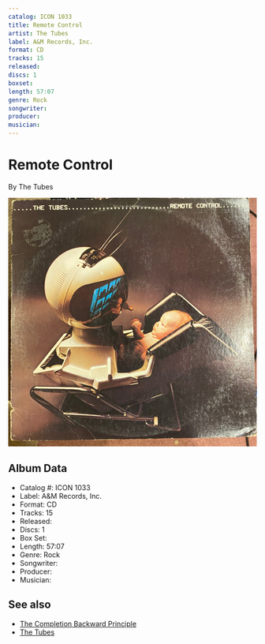 ```yaml
---
catalog: ICON 1033
title: Remote Control
artist: The Tubes
label: A&M Records, Inc.
format: CD
tracks: 15
released: 
discs: 1
boxset: 
length: 57:07
genre: Rock
songwriter: 
producer: 
musician: 
---
```


# Remote Control

By The Tubes

![](../../assets/cdcovers/The_Tubes-Remote_Control.png)

## Album Data

- Catalog #: ICON 1033
- Label: A&M Records, Inc.
- Format: CD
- Tracks: 15
- Released: 
- Discs: 1
- Box Set: 
- Length: 57:07
- Genre: Rock
- Songwriter: 
- Producer: 
- Musician: 


## See also

- [The Completion Backward Principle](The_Completion_Backward_Principle.md)
- [The Tubes](The_Tubes.md)
